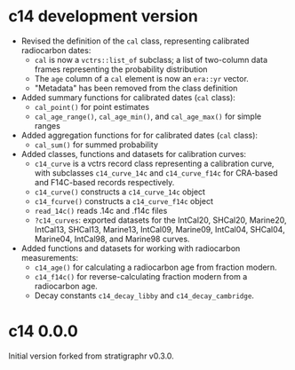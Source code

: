 # c14 development version

* Revised the definition of the `cal` class, representing calibrated radiocarbon dates:
  * `cal` is now a `vctrs::list_of` subclass; a list of two-column data frames representing the probability distribution
  * The `age` column of a `cal` element is now an `era::yr` vector.
  * "Metadata" has been removed from the class definition
* Added summary functions for calibrated dates (`cal` class):
  * `cal_point()` for point estimates
  * `cal_age_range()`, `cal_age_min()`, and `cal_age_max()` for simple ranges
* Added aggregation functions for for calibrated dates (`cal` class):
  * `cal_sum()` for summed probability
* Added classes, functions and datasets for calibration curves:
  * `c14_curve` is a vctrs record class representing a calibration curve, with
    subclasses `c14_curve_14c` and `c14_curve_f14c` for CRA-based and F14C-based
    records respectively.
  * `c14_curve()` constructs a `c14_curve_14c` object
  * `c14_fcurve()` constructs a `c14_curve_f14c` object
  * `read_14c()` reads .14c and .f14c files
  * `?c14_curves`: exported datasets for the IntCal20, SHCal20, Marine20,
    IntCal13, SHCal13, Marine13, IntCal09, Marine09, IntCal04, SHCal04, 
    Marine04, IntCal98, and Marine98 curves.
* Added functions and datasets for working with radiocarbon measurements:
  * `c14_age()` for calculating a radiocarbon age from fraction modern.
  * `c14_f14c()` for reverse-calculating fraction modern from a radiocarbon age.
  * Decay constants `c14_decay_libby` and `c14_decay_cambridge`.

# c14 0.0.0

Initial version forked from stratigraphr v0.3.0.